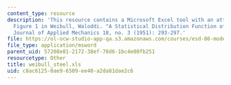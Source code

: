 ```yaml
---
content_type: resource
description: 'This resource contains a Microsoft Excel tool with an attempt to recreate
  Figure 1 in Weibull, Waloddi. "A Statistical Distribution Function of Wide Applicability."
  Journal of Applied Mechanics 18, no. 3 (1951): 293-297.'
file: https://ol-ocw-studio-app-qa.s3.amazonaws.com/courses/esd-86-models-data-and-inference-for-socio-technical-systems-spring-2007/c8ac61250ae96509ee40a2da81dae2c6_weibull_steel.xls
file_type: application/msword
parent_uid: 57208e81-2172-38ef-78d6-1bc4e00fb251
resourcetype: Other
title: weibull_steel.xls
uid: c8ac6125-0ae9-6509-ee40-a2da81dae2c6
---
```

